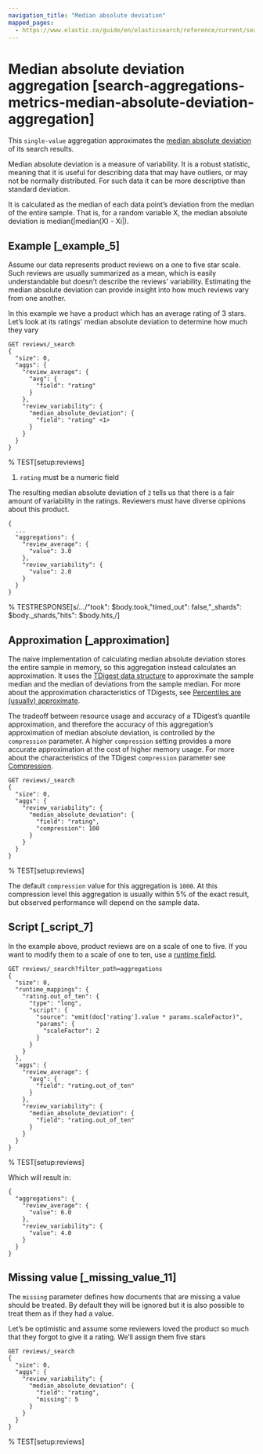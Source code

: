 ```yaml
---
navigation_title: "Median absolute deviation"
mapped_pages:
  - https://www.elastic.co/guide/en/elasticsearch/reference/current/search-aggregations-metrics-median-absolute-deviation-aggregation.html
---
```


# Median absolute deviation aggregation [search-aggregations-metrics-median-absolute-deviation-aggregation]


This `single-value` aggregation approximates the [median absolute deviation](https://en.wikipedia.org/wiki/Median_absolute_deviation) of its search results.

Median absolute deviation is a measure of variability. It is a robust statistic, meaning that it is useful for describing data that may have outliers, or may not be normally distributed. For such data it can be more descriptive than standard deviation.

It is calculated as the median of each data point’s deviation from the median of the entire sample. That is, for a random variable X, the median absolute deviation is median(|median(X) - Xi|).

## Example [_example_5]

Assume our data represents product reviews on a one to five star scale. Such reviews are usually summarized as a mean, which is easily understandable but doesn’t describe the reviews' variability. Estimating the median absolute deviation can provide insight into how much reviews vary from one another.

In this example we have a product which has an average rating of 3 stars. Let’s look at its ratings' median absolute deviation to determine how much they vary

```console
GET reviews/_search
{
  "size": 0,
  "aggs": {
    "review_average": {
      "avg": {
        "field": "rating"
      }
    },
    "review_variability": {
      "median_absolute_deviation": {
        "field": "rating" <1>
      }
    }
  }
}
```
%  TEST[setup:reviews]

1. `rating` must be a numeric field


The resulting median absolute deviation of `2` tells us that there is a fair amount of variability in the ratings. Reviewers must have diverse opinions about this product.

```console-result
{
  ...
  "aggregations": {
    "review_average": {
      "value": 3.0
    },
    "review_variability": {
      "value": 2.0
    }
  }
}
```
%  TESTRESPONSE[s/.../"took": $body.took,"timed_out": false,"_shards": $body._shards,"hits": $body.hits,/]


## Approximation [_approximation]

The naive implementation of calculating median absolute deviation stores the entire sample in memory, so this aggregation instead calculates an approximation. It uses the [TDigest data structure](https://github.com/tdunning/t-digest) to approximate the sample median and the median of deviations from the sample median. For more about the approximation characteristics of TDigests, see [Percentiles are (usually) approximate](/reference/data-analysis/aggregations/search-aggregations-metrics-percentile-aggregation.md#search-aggregations-metrics-percentile-aggregation-approximation).

The tradeoff between resource usage and accuracy of a TDigest’s quantile approximation, and therefore the accuracy of this aggregation’s approximation of median absolute deviation, is controlled by the `compression` parameter. A higher `compression` setting provides a more accurate approximation at the cost of higher memory usage. For more about the characteristics of the TDigest `compression` parameter see [Compression](/reference/data-analysis/aggregations/search-aggregations-metrics-percentile-aggregation.md#search-aggregations-metrics-percentile-aggregation-compression).

```console
GET reviews/_search
{
  "size": 0,
  "aggs": {
    "review_variability": {
      "median_absolute_deviation": {
        "field": "rating",
        "compression": 100
      }
    }
  }
}
```
%  TEST[setup:reviews]

The default `compression` value for this aggregation is `1000`. At this compression level this aggregation is usually within 5% of the exact result, but observed performance will depend on the sample data.


## Script [_script_7]

In the example above, product reviews are on a scale of one to five. If you want to modify them to a scale of one to ten, use a [runtime field](docs-content://manage-data/data-store/mapping/runtime-fields.md).

```console
GET reviews/_search?filter_path=aggregations
{
  "size": 0,
  "runtime_mappings": {
    "rating.out_of_ten": {
      "type": "long",
      "script": {
        "source": "emit(doc['rating'].value * params.scaleFactor)",
        "params": {
          "scaleFactor": 2
        }
      }
    }
  },
  "aggs": {
    "review_average": {
      "avg": {
        "field": "rating.out_of_ten"
      }
    },
    "review_variability": {
      "median_absolute_deviation": {
        "field": "rating.out_of_ten"
      }
    }
  }
}
```
%  TEST[setup:reviews]

Which will result in:

```console-result
{
  "aggregations": {
    "review_average": {
      "value": 6.0
    },
    "review_variability": {
      "value": 4.0
    }
  }
}
```


## Missing value [_missing_value_11]

The `missing` parameter defines how documents that are missing a value should be treated. By default they will be ignored but it is also possible to treat them as if they had a value.

Let’s be optimistic and assume some reviewers loved the product so much that they forgot to give it a rating. We’ll assign them five stars

```console
GET reviews/_search
{
  "size": 0,
  "aggs": {
    "review_variability": {
      "median_absolute_deviation": {
        "field": "rating",
        "missing": 5
      }
    }
  }
}
```
%  TEST[setup:reviews]


